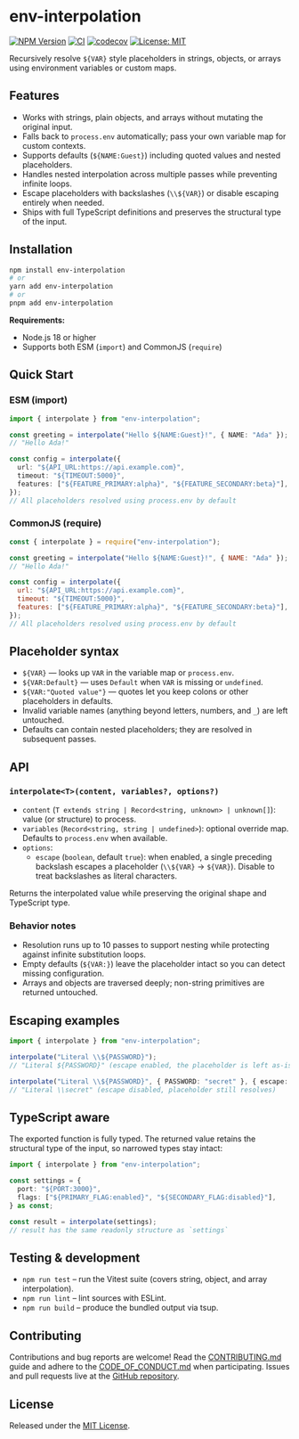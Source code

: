 # env-interpolation

[![NPM Version](https://img.shields.io/npm/v/env-interpolation.svg)](https://www.npmjs.com/package/env-interpolation)
[![CI](https://github.com/magarcia/env-interpolation/actions/workflows/ci.yml/badge.svg)](https://github.com/magarcia/env-interpolation/actions/workflows/ci.yml)
[![codecov](https://codecov.io/gh/magarcia/env-interpolation/graph/badge.svg)](https://codecov.io/gh/magarcia/env-interpolation)
[![License: MIT](https://img.shields.io/badge/License-MIT-yellow.svg)](https://opensource.org/licenses/MIT)

Recursively resolve `${VAR}` style placeholders in strings, objects, or arrays using environment variables or custom maps.

## Features
- Works with strings, plain objects, and arrays without mutating the original input.
- Falls back to `process.env` automatically; pass your own variable map for custom contexts.
- Supports defaults (`${NAME:Guest}`) including quoted values and nested placeholders.
- Handles nested interpolation across multiple passes while preventing infinite loops.
- Escape placeholders with backslashes (`\\${VAR}`) or disable escaping entirely when needed.
- Ships with full TypeScript definitions and preserves the structural type of the input.

## Installation

```sh
npm install env-interpolation
# or
yarn add env-interpolation
# or
pnpm add env-interpolation
```

**Requirements:**
- Node.js 18 or higher
- Supports both ESM (`import`) and CommonJS (`require`)

## Quick Start

### ESM (import)

```ts
import { interpolate } from "env-interpolation";

const greeting = interpolate("Hello ${NAME:Guest}!", { NAME: "Ada" });
// "Hello Ada!"

const config = interpolate({
  url: "${API_URL:https://api.example.com}",
  timeout: "${TIMEOUT:5000}",
  features: ["${FEATURE_PRIMARY:alpha}", "${FEATURE_SECONDARY:beta}"],
});
// All placeholders resolved using process.env by default
```

### CommonJS (require)

```js
const { interpolate } = require("env-interpolation");

const greeting = interpolate("Hello ${NAME:Guest}!", { NAME: "Ada" });
// "Hello Ada!"

const config = interpolate({
  url: "${API_URL:https://api.example.com}",
  timeout: "${TIMEOUT:5000}",
  features: ["${FEATURE_PRIMARY:alpha}", "${FEATURE_SECONDARY:beta}"],
});
// All placeholders resolved using process.env by default
```

## Placeholder syntax
- ``${VAR}`` — looks up `VAR` in the variable map or `process.env`.
- ``${VAR:Default}`` — uses `Default` when `VAR` is missing or `undefined`.
- ``${VAR:"Quoted value"}`` — quotes let you keep colons or other placeholders in defaults.
- Invalid variable names (anything beyond letters, numbers, and `_`) are left untouched.
- Defaults can contain nested placeholders; they are resolved in subsequent passes.

## API

### `interpolate<T>(content, variables?, options?)`
- `content` (`T extends string | Record<string, unknown> | unknown[]`): value (or structure) to process.
- `variables` (`Record<string, string | undefined>`): optional override map. Defaults to `process.env` when available.
- `options`:
  - `escape` (`boolean`, default `true`): when enabled, a single preceding backslash escapes a placeholder (`\\${VAR}` → `${VAR}`). Disable to treat backslashes as literal characters.

Returns the interpolated value while preserving the original shape and TypeScript type.

### Behavior notes
- Resolution runs up to 10 passes to support nesting while protecting against infinite substitution loops.
- Empty defaults (`${VAR:}`) leave the placeholder intact so you can detect missing configuration.
- Arrays and objects are traversed deeply; non-string primitives are returned untouched.

## Escaping examples

```ts
import { interpolate } from "env-interpolation";

interpolate("Literal \\${PASSWORD}");
// "Literal ${PASSWORD}" (escape enabled, the placeholder is left as-is)

interpolate("Literal \\${PASSWORD}", { PASSWORD: "secret" }, { escape: false });
// "Literal \\secret" (escape disabled, placeholder still resolves)
```

## TypeScript aware
The exported function is fully typed. The returned value retains the structural type of the input, so narrowed types stay intact:

```ts
import { interpolate } from "env-interpolation";

const settings = {
  port: "${PORT:3000}",
  flags: ["${PRIMARY_FLAG:enabled}", "${SECONDARY_FLAG:disabled}"],
} as const;

const result = interpolate(settings);
// result has the same readonly structure as `settings`
```

## Testing & development
- `npm run test` – run the Vitest suite (covers string, object, and array interpolation).
- `npm run lint` – lint sources with ESLint.
- `npm run build` – produce the bundled output via tsup.

## Contributing
Contributions and bug reports are welcome! Read the [CONTRIBUTING.md](CONTRIBUTING.md) guide and adhere to the [CODE_OF_CONDUCT.md](CODE_OF_CONDUCT.md) when participating. Issues and pull requests live at the [GitHub repository](https://github.com/magarcia/env-interpolation).

## License
Released under the [MIT License](LICENSE).
